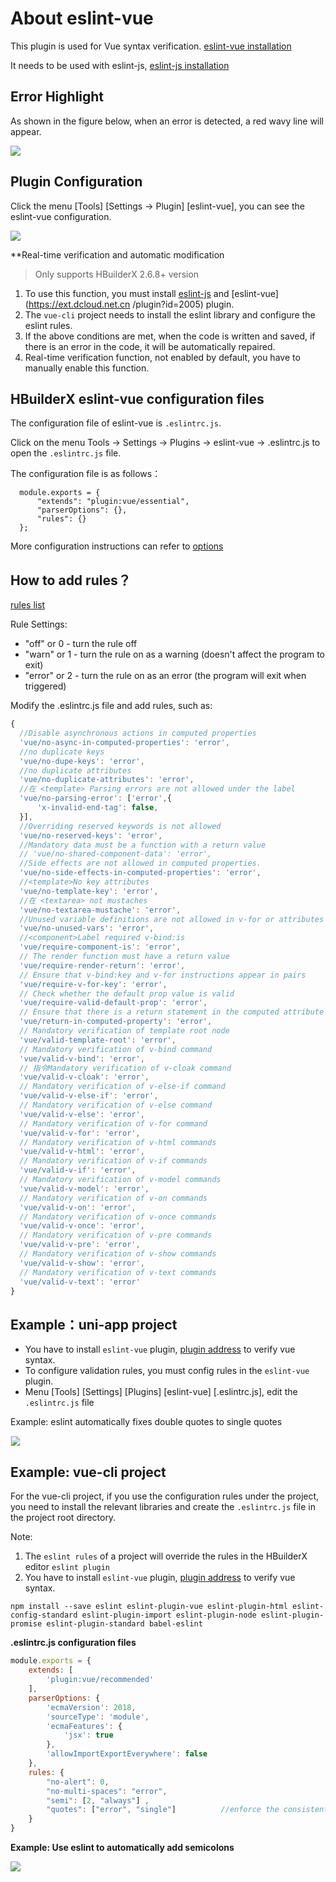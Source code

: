 # About eslint-vue

This plugin is used for Vue syntax verification. [eslint-vue installation](https://ext.dcloud.net.cn/plugin?id=2005)

It needs to be used with eslint-js, [eslint-js installation](https://ext.dcloud.net.cn/plugin?id=2037)

## Error Highlight

As shown in the figure below, when an error is detected, a red wavy line will appear.

<img src="/static/snapshots/tutorial/plugins/eslint-vue-error.png" class="hd-img" />

## Plugin Configuration

Click the menu [Tools] [Settings -> Plugin] [eslint-vue], you can see the eslint-vue  configuration.

<img src="/static/snapshots/tutorial/plugins/settings_eslint_en.png" class="hd-img"/>

**Real-time verification and automatic modification

> Only supports HBuilderX 2.6.8+ version

1. To use this function, you must install [eslint-js](https://ext.dcloud.net.cn/plugin?id=2037) and [eslint-vue](https://ext.dcloud.net.cn /plugin?id=2005) plugin.
2. The `vue-cli` project needs to install the eslint library and configure the eslint rules.
3. If the above conditions are met, when the code is written and saved, if there is an error in the code, it will be automatically repaired.
4. Real-time verification function, not enabled by default, you have to manually enable this function.

## HBuilderX eslint-vue configuration files

The configuration file of eslint-vue is `.eslintrc.js`.

Click on the menu Tools -> Settings -> Plugins -> eslint-vue -> .eslintrc.js to open the `.eslintrc.js` file.

The configuration file is as follows：

```
  module.exports = {
      "extends": "plugin:vue/essential",
      "parserOptions": {},    
      "rules": {}
  };
```
  
More configuration instructions can refer to [options](http://eslint.org/docs/user-guide/configuring)


## How to add rules？

[rules list](https://github.com/vuejs/eslint-plugin-vue#gear-configs)

Rule Settings:

- "off" or 0 - turn the rule off
- "warn" or 1 - turn the rule on as a warning (doesn't affect the program to exit)
- "error" or 2 - turn the rule on as an error (the program will exit when triggered)


Modify the .eslintrc.js file and add rules, such as:

```js
{
  //Disable asynchronous actions in computed properties
  'vue/no-async-in-computed-properties': 'error',
  //no duplicate keys
  'vue/no-dupe-keys': 'error',
  //no duplicate attributes
  'vue/no-duplicate-attributes': 'error',
  //在 <template> Parsing errors are not allowed under the label
  'vue/no-parsing-error': ['error',{
      'x-invalid-end-tag': false,
  }],
  //Overriding reserved keywords is not allowed
  'vue/no-reserved-keys': 'error',
  //Mandatory data must be a function with a return value
  // 'vue/no-shared-component-data': 'error',
  //Side effects are not allowed in computed properties.
  'vue/no-side-effects-in-computed-properties': 'error',
  //<template>No key attributes
  'vue/no-template-key': 'error',
  //在 <textarea> not mustaches
  'vue/no-textarea-mustache': 'error',
  //Unused variable definitions are not allowed in v-for or attributes in the scope
  'vue/no-unused-vars': 'error',
  //<component>Label required v-bind:is
  'vue/require-component-is': 'error',
  // The render function must have a return value
  'vue/require-render-return': 'error',
  // Ensure that v-bind:key and v-for instructions appear in pairs
  'vue/require-v-for-key': 'error',
  // Check whether the default prop value is valid
  'vue/require-valid-default-prop': 'error',
  // Ensure that there is a return statement in the computed attribute
  'vue/return-in-computed-property': 'error',
  // Mandatory verification of template root node
  'vue/valid-template-root': 'error',
  // Mandatory verification of v-bind command
  'vue/valid-v-bind': 'error',
  // 指令Mandatory verification of v-cloak command
  'vue/valid-v-cloak': 'error',
  // Mandatory verification of v-else-if command
  'vue/valid-v-else-if': 'error',
  // Mandatory verification of v-else command
  'vue/valid-v-else': 'error',
  // Mandatory verification of v-for command
  'vue/valid-v-for': 'error',
  // Mandatory verification of v-html commands
  'vue/valid-v-html': 'error',
  // Mandatory verification of v-if commands
  'vue/valid-v-if': 'error',
  // Mandatory verification of v-model commands
  'vue/valid-v-model': 'error',
  // Mandatory verification of v-on commands
  'vue/valid-v-on': 'error',
  // Mandatory verification of v-once commands
  'vue/valid-v-once': 'error',
  // Mandatory verification of v-pre commands
  'vue/valid-v-pre': 'error',
  // Mandatory verification of v-show commands
  'vue/valid-v-show': 'error',
  // Mandatory verification of v-text commands
  'vue/valid-v-text': 'error'
}

```

## Example：uni-app project

- You have to install `eslint-vue` plugin, [plugin address](https://ext.dcloud.net.cn/plugin?id=2005) to verify vue syntax.
- To configure validation rules, you must config rules in the `eslint-vue` plugin.
- Menu [Tools] [Settings] [Plugins] [eslint-vue] [.eslintrc.js], edit the `.eslintrc.js` file


Example: eslint automatically fixes double quotes to single quotes

<img src="/static/snapshots/tutorial/eslint-uniapp-example.gif" style="zoom: 90%; border: 1px solid #eee;" />


## Example: vue-cli project

For the vue-cli project, if you use the configuration rules under the project, you need to install the relevant libraries and create the `.eslintrc.js` file in the project root directory.

Note:
1. The `eslint rules` of a project will override the rules in the HBuilderX editor `eslint plugin`
2. You have to install `eslint-vue` plugin, [plugin address](https://ext.dcloud.net.cn/plugin?id=2005) to verify vue syntax.

```shell
npm install --save eslint eslint-plugin-vue eslint-plugin-html eslint-config-standard eslint-plugin-import eslint-plugin-node eslint-plugin-promise eslint-plugin-standard babel-eslint
```


**.eslintrc.js configuration files**

```js
module.exports = {
    extends: [
        'plugin:vue/recommended'
    ],
	parserOptions: {
		'ecmaVersion': 2018,
		'sourceType': 'module',
		'ecmaFeatures': {
			'jsx': true
		},
		'allowImportExportEverywhere': false
	},
    rules: {
        "no-alert": 0,
        "no-multi-spaces": "error", 
        "semi": [2, "always"] ,
        "quotes": ["error", "single"]          //enforce the consistent use of either backticks, double, or single quotes
    }
}
```

**Example: Use eslint to automatically add semicolons**

![](https://img-cdn-qiniu.dcloud.net.cn/uploads/article/20200317/911ea4cac9f2c4d80ec502b1384e7a58.gif)
